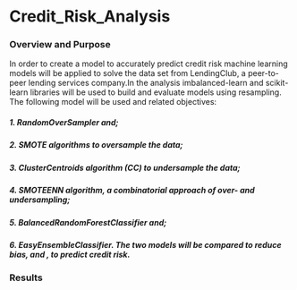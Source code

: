 # Credit_Risk_Analysis

### Overview and Purpose
In order to create a model to accurately predict credit risk machine learning models will be applied to solve the data set from LendingClub, a peer-to-peer lending services company.In the analysis imbalanced-learn and scikit-learn libraries will be used to build and evaluate models using resampling.
The following model will be used and related objectives:
##### 1. RandomOverSampler and;
##### 2. SMOTE algorithms to oversample the data;
##### 3. ClusterCentroids algorithm (CC) to undersample the data;
##### 4. SMOTEENN algorithm, a combinatorial approach of over- and undersampling;
##### 5. BalancedRandomForestClassifier and;
##### 6. EasyEnsembleClassifier. The two models will be compared to reduce bias, and , to predict credit risk.

### Results
